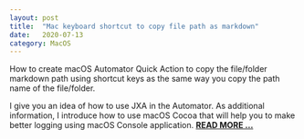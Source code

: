 ```yaml
---
layout: post
title:  "Mac keyboard shortcut to copy file path as markdown"
date:   2020-07-13
category: MacOS
---
```


How to create macOS Automator Quick Action to copy the file/folder markdown path using shortcut keys as the same way you copy the path name of the file/folder.

<!--more-->

I give you an idea of how to use JXA in the Automator. As additional information, I introduce how to use macOS Cocoa that will help you to make better logging using macOS Console application. [**READ MORE ...**](https://ojitha.blogspot.com/2020/06/macos-quick-action-to-copy-markdown.html)
